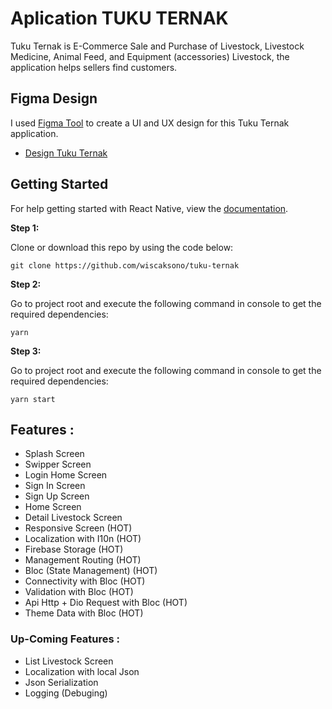 # Aplication TUKU TERNAK

Tuku Ternak is E-Commerce Sale and Purchase of Livestock, Livestock Medicine, Animal Feed, and Equipment (accessories) Livestock, the application helps sellers find customers.

## Figma Design

I used [Figma Tool](https://www.figma.com/file/pED21VlBNzvdpSvTSkQQQw/PROJECT-TukuTernak?node-id=0%3A1) to create a UI and UX design for this Tuku Ternak application.

- [Design Tuku Ternak](https://www.figma.com/file/pED21VlBNzvdpSvTSkQQQw/PROJECT-TukuTernak?node-id=0%3A1)

## Getting Started

For help getting started with React Native, view the
[documentation](https://reactnative.dev/).

**Step 1:**

Clone or download this repo by using the code below:

```
git clone https://github.com/wiscaksono/tuku-ternak
```

**Step 2:**

Go to project root and execute the following command in console to get the required dependencies:

```
yarn
```

**Step 3:**

Go to project root and execute the following command in console to get the required dependencies:

```
yarn start
```

## Features :

- Splash Screen
- Swipper Screen
- Login Home Screen
- Sign In Screen
- Sign Up Screen
- Home Screen
- Detail Livestock Screen
- Responsive Screen (HOT)
- Localization with I10n (HOT)
- Firebase Storage (HOT)
- Management Routing (HOT)
- Bloc (State Management) (HOT)
- Connectivity with Bloc (HOT)
- Validation with Bloc (HOT)
- Api Http + Dio Request with Bloc (HOT)
- Theme Data with Bloc (HOT)

### Up-Coming Features :

- List Livestock Screen
- Localization with local Json
- Json Serialization
- Logging (Debuging)
